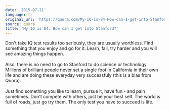 ```yaml
---
date: '2015-07-21'
language: fr
original_url: 'https://quora.com/My-IQ-is-84-How-can-I-get-into-Stanford/answer/Clément-Renaud'
source: quora
title: 'My IQ is 84. How can I get into Stanford?'
---
```


Don\'t take IQ test results too seriously, they are usually worthless.
Find something that you enjoy and go for it. Learn, fail, try harder and
you will see amazing things happen.\
\
Also, there is no need to go to Stanford to do science or technology.
Millions of brilliant people never set a single foot in California in
their own life and are doing these everyday very successfuly (this is a
bias from Quora).\
\
Just find something you like to learn, pursue it, have fun - and pain
sometimes. Don\'t compete with others, just be your best self. The world
is full of roads, just go try them. The only test you have to succeed is
life.
